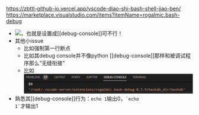 https://zbttl-github-io.vercel.app/vscode-diao-shi-bash-shell-jiao-ben/
https://marketplace.visualstudio.com/items?itemName=rogalmic.bash-debug
- ![](bash-debug-issues.png)，也就是设置成[[debug-console]]可不行！
- 其他小issue
  - 比如强制第一行断点
  - 比如其debug console并不像python [[debug-console]]那样和被调试程序那么“无缝衔接”
  - 比如![](debug-console.png)
- 熟悉其[[debug-console]]行为：`echo 1`输出0，<code>&#96;echo 1&#96;</code>才输出1